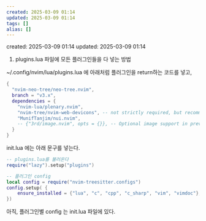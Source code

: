 ```yaml
---
created: 2025-03-09 01:14
updated: 2025-03-09 01:14
tags: []
alias: []
---
```


created: 2025-03-09 01:14
updated: 2025-03-09 01:14

1. plugins.lua 파일에 모든 플러그인들을 다 넣는 방법

~/.config/nvim/lua/plugins.lua 에 아래처럼 플러그인을 return하는 코드를 넣고,

```lua
{
  "nvim-neo-tree/neo-tree.nvim",
  branch = "v3.x",
  dependencies = {
    "nvim-lua/plenary.nvim",
    "nvim-tree/nvim-web-devicons", -- not strictly required, but recommended
    "MunifTanjim/nui.nvim",
    -- {"3rd/image.nvim", opts = {}}, -- Optional image support in preview window: See `# Preview Mode` for more information
  }
}
```


init.lua 에는 아래 문구를 넣는다.
```lua
-- plugins.lua를 불러온다
require("lazy").setup("plugins") 

-- 플러그인 config
local config = require("nvim-treesitter.configs")
config.setup( {
	ensure_installed = {"lua", "c", "cpp", "c_sharp", "vim", "vimdoc"},
})
```

아직, 플러그인별 config 는 init.lua 파일에 있다.
